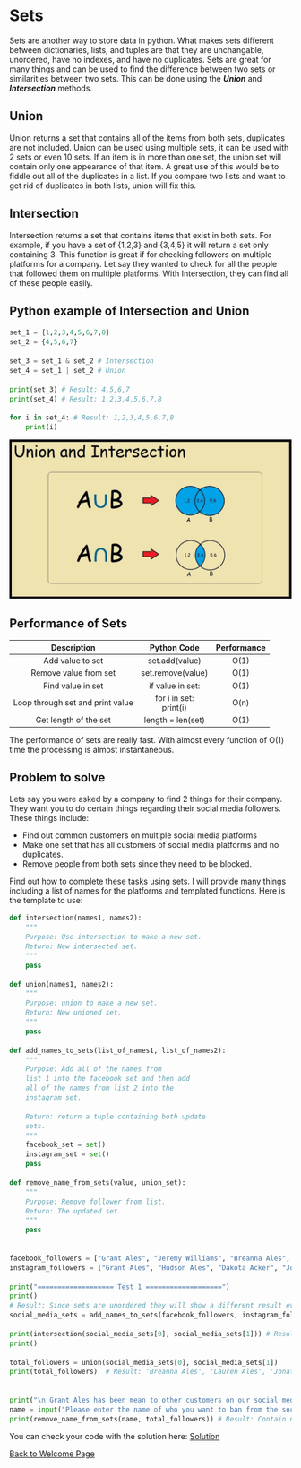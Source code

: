 # Sets
Sets are another way to store data in python. What makes sets different between dictionaries, lists, and tuples are that they are unchangable, unordered, have no indexes, and have no duplicates. Sets are great for many things and can be used to find the difference between two sets or similarities between two sets. This can be done using the ***Union*** and ***Intersection*** methods. 

## Union
Union returns a set that contains all of the items from both sets, duplicates are not included. Union can be used using multiple sets, it can be used with 2 sets or even 10 sets. If an item is in more than one set, the union set will contain only one appearance of that item. A great use of this would be to fiddle out all of the duplicates in a list. If you compare two lists and want to get rid of duplicates in both lists, union will fix this.


## Intersection
Intersection returns a set that contains items that exist in both sets. For example, if you have a set of {1,2,3} and {3,4,5} it will return a set only containing 3. This function is great if for checking followers on multiple platforms for a company. Let say they wanted to check for all the people that followed them on multiple platforms. With Intersection, they can find all of these people easily.

## Python example of Intersection and Union
``` python
set_1 = {1,2,3,4,5,6,7,8}
set_2 = {4,5,6,7}

set_3 = set_1 & set_2 # Intersection 
set_4 = set_1 | set_2 # Union 

print(set_3) # Result: 4,5,6,7
print(set_4) # Result: 1,2,3,4,5,6,7,8

for i in set_4: # Result: 1,2,3,4,5,6,7,8
    print(i)
```

![Different kinds of Sets](Images/PythonSetOperations.jpg)

## Performance of Sets
|       Description         |      Python Code      |     Performance     | 
|      :-----------:        |     :------------:    |     :-----------:   |
|   Add value to set        |    set.add(value)     |         O(1)        |
|   Remove value from set   |    set.remove(value)  |         O(1)        |
|   Find value in set       |    if value in set:   |         O(1)        |
|   Loop through set and print value|    for i in set: <br> print(i)| O(n)|
|   Get length of the set   |    length = len(set)  |         O(1)        |

The performance of sets are really fast. With almost every function of O(1) time 
the processing is almost instantaneous.


## Problem to solve
Lets say you were asked by a company to find 2 things for their company. They want you to do certain things regarding their social media followers. These things include:
* Find out common customers on multiple social media platforms 
* Make one set that has all customers of social media platforms and no duplicates.
* Remove people from both sets since they need to be blocked.

Find out how to complete these tasks using sets. I will provide many things including a list of names for the platforms and templated functions. Here is the template to use:
``` python
def intersection(names1, names2):
    """
    Purpose: Use intersection to make a new set.
    Return: New intersected set.
    """
    pass

def union(names1, names2):
    """
    Purpose: union to make a new set.
    Return: New unioned set.
    """
    pass

def add_names_to_sets(list_of_names1, list_of_names2):
    """
    Purpose: Add all of the names from 
    list 1 into the facebook set and then add
    all of the names from list 2 into the 
    instagram set.

    Return: return a tuple containing both update
    sets.
    """
    facebook_set = set()
    instagram_set = set()
    pass

def remove_name_from_sets(value, union_set):
    """
    Purpose: Remove follower from list. 
    Return: The updated set.
    """
    pass


facebook_followers = ["Grant Ales", "Jeremy Williams", "Breanna Ales", "Hudson Ales", "Hunter Stratton", "Dawson Stratton", "Jonathon Tanner", "Wyatt Ogden", "Amber Ales", "Lauren Ales", "Spencer Ales"]
instagram_followers = ["Grant Ales", "Hudson Ales", "Dakota Acker", "Joe Acker", "Theo Acker", "Cam Steele", "Nick Cade", "John Crespo", "Braeden Eberle", "Amber Ales", "Lauren Ales", "Spencer Ales"]

print("=================== Test 1 ===================")
print()
# Result: Since sets are unordered they will show a different result everytime. Make sure the corresponding sets contains the correct followers.
social_media_sets = add_names_to_sets(facebook_followers, instagram_followers) 

print(intersection(social_media_sets[0], social_media_sets[1])) # Result: Contain names 'Amber Ales', 'Spencer Ales', 'Lauren Ales', 'Grant Ales', 'Hudson Ales'
print()

total_followers = union(social_media_sets[0], social_media_sets[1])
print(total_followers)  # Result: 'Breanna Ales', 'Lauren Ales', 'Jonathon Tanner', 'Grant Ales', 'John Crespo', 'Wyatt Ogden', 'Hunter Stratton', 'Amber Ales', 'Spencer Ales', 'Cam Steele', 'Nick Cade', 'Dakota Acker', 'Joe Acker', 'Dawson Stratton', 'Braeden Eberle', 'Hudson Ales', 'Jeremy Williams', 'Theo Acker'


print("\n Grant Ales has been mean to other customers on our social media platforms. Please remove him from all platforms.")
name = input("Please enter the name of who you want to ban from the social media> ") 
print(remove_name_from_sets(name, total_followers)) # Result: Contain names: 'Breanna Ales', 'Lauren Ales', 'Jonathon Tanner', 'Grant Ales', 'John Crespo', 'Wyatt Ogden', 'Hunter Stratton', 'Amber Ales', 'Spencer Ales', 'Cam Steele', 'Nick Cade', 'Dakota Acker', 'Joe Acker', 'Dawson Stratton', 'Braeden Eberle', 'Hudson Ales', 'Jeremy Williams', 'Theo Acker'
```

You can check your code with the solution here: [Solution](SourceCodes/Set_solution.py)

[Back to Welcome Page](Welcome.md)